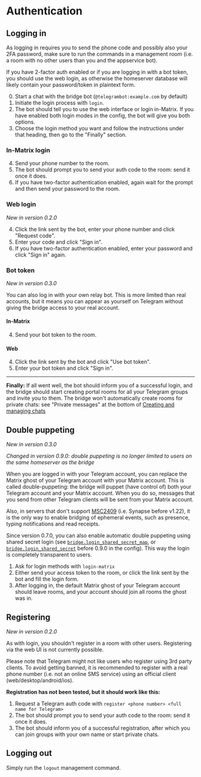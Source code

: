 # Authentication
## Logging in
As logging in requires you to send the phone code and possibly also your 2FA
password, make sure to run the commands in a management room (i.e. a room with
no other users than you and the appservice bot).

If you have 2-factor auth enabled or if you are logging in with a bot token, you
should use the web login, as otherwise the homeserver database will likely
contain your password/token in plaintext form.

0. Start a chat with the bridge bot (`@telegrambot:example.com` by default)
1. Initiate the login process with `login`.
2. The bot should tell you to use the web interface or login in-Matrix. If you
   have enabled both login modes in the config, the bot will give you both
   options.
3. Choose the login method you want and follow the instructions under that
   heading, then go to the "Finally" section.

### In-Matrix login
4. Send your phone number to the room.
5. The bot should prompt you to send your auth code to the room: send it once it
   does.
6. If you have two-factor authentication enabled, again wait for the prompt and
   then send your password to the room.

### Web login
_New in version 0.2.0_

4. Click the link sent by the bot, enter your phone number and click "Request
   code".
5. Enter your code and click "Sign in".
6. If you have two-factor authentication enabled, enter your password and click
   "Sign in" again.

### Bot token
_New in version 0.3.0_

You can also log in with your own relay bot. This is more limited than real
accounts, but it means you can appear as yourself on Telegram without giving the
bridge access to your real account.

#### In-Matrix
4. Send your bot token to the room.

#### Web
4. Click the link sent by the bot and click "Use bot token".
5. Enter your bot token and click "Sign in".

---

**Finally:** If all went well, the bot should inform you of a successful login,
and the bridge should start creating portal rooms for all your Telegram groups
and invite you to them. The bridge won't automatically create rooms for private
chats: see "Private messages" at the bottom of [Creating and managing chats](./creating-and-managing-chats.md#private-messages)

## Double puppeting
_New in version 0.3.0_

_Changed in version 0.9.0: double puppeting is no longer limited to users on the
same homeserver as the bridge_

When you are logged in with your Telegram account, you can replace the Matrix
ghost of your Telegram account with your Matrix account. This is called
double-puppeting: the bridge will puppet (have control of) both your Telegram
account and your Matrix account. When you do so, messages that you send from
other Telegram clients will be sent from your Matrix account.

Also, in servers that don't support [MSC2409] (i.e. Synapse before v1.22), it is
the only way to enable bridging of ephemeral events, such as presence, typing
notifications and read receipts.

[MSC2409]: https://github.com/matrix-org/matrix-doc/pull/2409

Since version 0.7.0, you can also enable automatic double puppeting using shared
secret login (see [`bridge.login_shared_secret_map`], or [`bridge.login_shared_secret`]
before 0.9.0 in the config). This way the login is completely transparent to users.

[`bridge.login_shared_secret_map`]: https://github.com/tulir/mautrix-telegram/blob/v0.9.0/mautrix_telegram/example-config.yaml#L186-L194
[`bridge.login_shared_secret`]: https://github.com/tulir/mautrix-telegram/blob/v0.8.0/mautrix_telegram/example-config.yaml#L166-L171

1. Ask for login methods with `login-matrix`
2. Either send your access token to the room, or click the link sent by the bot
   and fill the login form.
3. After logging in, the default Matrix ghost of your Telegram account should
   leave rooms, and your account should join all rooms the ghost was in.

## Registering
_New in version 0.2.0_

As with login, you shouldn't register in a room with other users. Registering
via the web UI is not currently possible.

Please note that Telegram might not like users who register using 3rd party
clients. To avoid getting banned, it is recommended to register with a real
phone number (i.e. not an online SMS service) using an official client
(web/desktop/android/ios).

**Registration has not been tested, but it should work like this:**

1. Request a Telegram auth code with `register <phone number> <full name for Telegram>`
2. The bot should prompt you to send your auth code to the room: send it once it does.
3. The bot should inform you of a successful registration, after which you can
   join groups with your own name or start private chats.

## Logging out
Simply run the `logout` management command.
